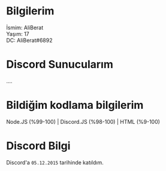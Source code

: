 # Bilgilerim
İsmim: AliBerat                                                                                                                                                         
Yaşım: 17                                                                                                                                                                
DC: AliBerat#6892                                                                                                                                                                   
# Discord Sunucularım
....

# Bildiğim kodlama bilgilerim
Node.JS (%99-100) | Discord.JS (%98-100) | HTML (%9-100)

# Discord Bilgi
Discord'a `05.12.2015` tarihinde katıldım.
